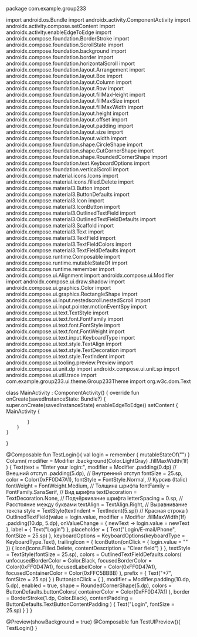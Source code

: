package com.example.group233

import android.os.Bundle
import androidx.activity.ComponentActivity
import androidx.activity.compose.setContent
import androidx.activity.enableEdgeToEdge
import androidx.compose.foundation.BorderStroke
import androidx.compose.foundation.ScrollState
import androidx.compose.foundation.background
import androidx.compose.foundation.border
import androidx.compose.foundation.horizontalScroll
import androidx.compose.foundation.layout.Arrangement
import androidx.compose.foundation.layout.Box
import androidx.compose.foundation.layout.Column
import androidx.compose.foundation.layout.Row
import androidx.compose.foundation.layout.fillMaxHeight
import androidx.compose.foundation.layout.fillMaxSize
import androidx.compose.foundation.layout.fillMaxWidth
import androidx.compose.foundation.layout.height
import androidx.compose.foundation.layout.offset
import androidx.compose.foundation.layout.padding
import androidx.compose.foundation.layout.size
import androidx.compose.foundation.layout.width
import androidx.compose.foundation.shape.CircleShape
import androidx.compose.foundation.shape.CutCornerShape
import androidx.compose.foundation.shape.RoundedCornerShape
import androidx.compose.foundation.text.KeyboardOptions
import androidx.compose.foundation.verticalScroll
import androidx.compose.material.icons.Icons
import androidx.compose.material.icons.filled.Delete
import androidx.compose.material3.Button
import androidx.compose.material3.ButtonDefaults
import androidx.compose.material3.Icon
import androidx.compose.material3.IconButton
import androidx.compose.material3.OutlinedTextField
import androidx.compose.material3.OutlinedTextFieldDefaults
import androidx.compose.material3.Scaffold
import androidx.compose.material3.Text
import androidx.compose.material3.TextField
import androidx.compose.material3.TextFieldColors
import androidx.compose.material3.TextFieldDefaults
import androidx.compose.runtime.Composable
import androidx.compose.runtime.mutableStateOf
import androidx.compose.runtime.remember
import androidx.compose.ui.Alignment
import androidx.compose.ui.Modifier
import androidx.compose.ui.draw.shadow
import androidx.compose.ui.graphics.Color
import androidx.compose.ui.graphics.RectangleShape
import androidx.compose.ui.input.nestedscroll.nestedScroll
import androidx.compose.ui.input.pointer.motionEventSpy
import androidx.compose.ui.text.TextStyle
import androidx.compose.ui.text.font.FontFamily
import androidx.compose.ui.text.font.FontStyle
import androidx.compose.ui.text.font.FontWeight
import androidx.compose.ui.text.input.KeyboardType
import androidx.compose.ui.text.style.TextAlign
import androidx.compose.ui.text.style.TextDecoration
import androidx.compose.ui.text.style.TextIndent
import androidx.compose.ui.tooling.preview.Preview
import androidx.compose.ui.unit.dp
import androidx.compose.ui.unit.sp
import androidx.compose.ui.util.trace
import com.example.group233.ui.theme.Group233Theme
import org.w3c.dom.Text

class MainActivity : ComponentActivity() {
    override fun onCreate(savedInstanceState: Bundle?) {
        super.onCreate(savedInstanceState)
        enableEdgeToEdge()
        setContent {
            MainActivity {

            }
        }
    }
}

@Composable
fun TestLogin(){
    val login = remember { mutableStateOf("") }
    Column(
        modifier = Modifier
            .background(Color.LightGray)
            .fillMaxWidth(1f)
    ) {
        Text(text = "Enter your login:",
            modifier = Modifier
                .padding(0.dp) // Внешний отступ
                .padding(5.dp), // Внутренний отступ
            fontSize = 25.sp,
            color = Color(0xFF0D47A1),
            fontStyle = FontStyle.Normal, // Курсив (Italic)
            fontWeight = FontWeight.Medium, // Толщина шрифта
            fontFamily = FontFamily.SansSerif, // Вид шрифта
            textDecoration = TextDecoration.None, // Подчёркивание шрифта
            letterSpacing = 0.sp, // Расстояние между буквами
            textAlign = TextAlign.Right, // Выравнивание текста
            style = TextStyle(textIndent = TextIndent(5.sp)) // Красная строка
        )
        OutlinedTextField(value = login.value,
            modifier = Modifier
                .fillMaxWidth(1f)
                .padding(10.dp, 5.dp),
            onValueChange = { newText -> login.value = newText },
            label = { Text("Login") },
            placeholder = { Text("Login/E-mail/Phone", fontSize = 25.sp) },
            keyboardOptions = KeyboardOptions(keyboardType = KeyboardType.Text),
            trailingIcon = { IconButton(onClick = { login.value = "" }) {
                Icon(Icons.Filled.Delete, contentDescription = "Clear field")
            } },
            textStyle = TextStyle(fontSize = 25.sp),
            colors = OutlinedTextFieldDefaults.colors(
                unfocusedBorderColor = Color.Black,
                focusedBorderColor = Color(0xFF0D47A1),
                focusedLabelColor = Color(0xFF0D47A1),
                focusedContainerColor = Color(0xFFC5BBBB)
            ),
            prefix = { Text("+7", fontSize = 25.sp) }
        )
        Button(onClick = { },
            modifier = Modifier.padding(10.dp, 5.dp),
            enabled = true,
            shape = RoundedCornerShape(5.dp),
            colors = ButtonDefaults.buttonColors(
                containerColor = Color(0xFF0D47A1)
            ),
            border = BorderStroke(1.dp, Color.Black),
            contentPadding = ButtonDefaults.TextButtonContentPadding
        ) { Text("Login", fontSize = 25.sp) }
    }
}

@Preview(showBackground = true)
@Composable
fun TestUIPreview(){
    TestLogin()
}
